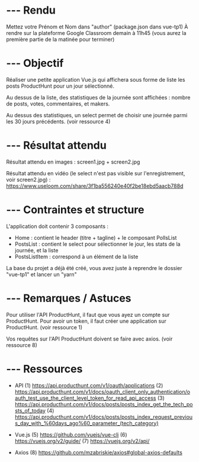 # --- Rendu

Mettez votre Prénom et Nom dans "author" (package.json dans vue-tp1)
À rendre sur la plateforme Google Classroom demain à 11h45 (vous aurez la première partie de la matinée pour terminer)


# --- Objectif

Réaliser une petite application Vue.js qui affichera sous forme de liste les posts ProductHunt pour un jour sélectionné.

Au dessus de la liste, des statistiques de la journée sont affichées : nombre de posts, votes, commentaires, et makers.

Au dessus des statistiques, un select permet de choisir une journée parmi les 30 jours précédents. (voir ressource 4)


# --- Résultat attendu

Résultat attendu en images : screen1.jpg + screen2.jpg

Résultat attendu en vidéo (le select n'est pas visible sur l'enregistrement, voir screen2.jpg) :
https://www.useloom.com/share/3f1ba556240e40f2be18ebd5aacb788d


# --- Contraintes et structure

L'application doit contenir 3 composants :
- Home : contient le header (titre + tagline) + le composant PollsList
- PostsList : contient le select pour sélectionner le jour, les stats de la journée, et la liste
- PostsListItem : correspond à un élément de la liste

La base du projet a déjà été créé, vous avez juste à reprendre le dossier "vue-tp1" et lancer un "yarn"


# --- Remarques / Astuces

Pour utiliser l'API ProductHunt, il faut que vous ayez un compte sur ProductHunt.
Pour avoir un token, il faut créer une application sur ProductHunt. (voir ressource 1)

Vos requêtes sur l'API ProductHunt doivent se faire avec axios. (voir ressource 8)


# --- Ressources

- API
(1) https://api.producthunt.com/v1/oauth/applications
(2) https://api.producthunt.com/v1/docs/oauth_client_only_authentication/oauth_test_use_the_client_level_token_for_read_api_access
(3) https://api.producthunt.com/v1/docs/posts/posts_index_get_the_tech_posts_of_today
(4) https://api.producthunt.com/v1/docs/posts/posts_index_request_previous_day_with_%60days_ago%60_parameter_(tech_category)

- Vue.js
(5) https://github.com/vuejs/vue-cli
(6) https://vuejs.org/v2/guide/
(7) https://vuejs.org/v2/api/

- Axios
(8) https://github.com/mzabriskie/axios#global-axios-defaults


